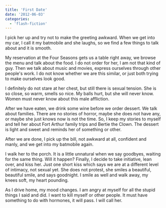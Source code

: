 ```yaml
---
title: 'First Date'
date: '2012-06-03'
categories:
  - 'flash-fiction'
---
```


I pick her up and try not to make the greeting awkward. When we get into my car,
I call it my batmobile and she laughs, so we find a few things to talk about and
it is smooth.

<!-- truncate -->


My reservation at the Four Seasons gets us a table right away, we browse the
menu and talk about the food. I do not order for her, I am not that kind of guy.
Then we talk about music and movies, express ourselves through other people's
work. I do not know whether we are this similar, or just both trying to make
ourselves look good.

I definitely do not stare at her chest, but still there is sexual tension. She
is so close, so warm, smells so nice. My balls hurt, but she will never know.
Women must never know about this male affliction.

After we have eaten, we drink some wine before we order dessert. We talk about
families. There are no stories of horror, maybe she does not have any, or maybe
she just knows now is not the time. So, I keep my stories to myself and tell her
about Fort Arthur family trips and Bertie the Clown. The dessert is light and
sweet and reminds her of something or other.

After we are done, I pick up the bill, not awkward at all, confident and manly,
and we get into my batmobile again.

I walk her to the porch. It is a little unnatural when we say goodbyes, waiting
for the same thing. Will it happen? Finally, I decide to take initiative, lean
over, and kiss her. Just one short kiss which says we are at a different level
of intimacy, not sexual yet. She does not protest, she smiles a beautiful,
beautiful smile, and says goodnight. I smile as well and walk away, my knees
soft, my heart pounding.

As I drive home, my mood changes. I am angry at myself for all the stupid things
I said and did. I want to kill myself or other people. It must have something to
do with hormones, it will pass. I will call her.
